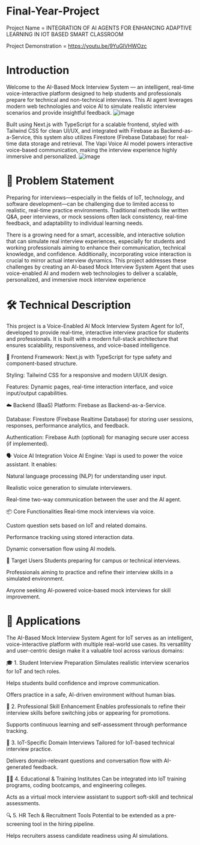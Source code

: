 # Final-Year-Project
Project Name =  INTEGRATION OF AI AGENTS FOR ENHANCING ADAPTIVE LEARNING IN IOT  BASED SMART CLASSROOM

Project Demonstration = https://youtu.be/9YuGlVHWOzc

# Introduction
Welcome to the AI-Based Mock Interview System — an intelligent, real-time voice-interactive platform designed to help students and professionals prepare for technical and non-technical interviews. This AI agent leverages modern web technologies and voice AI to simulate realistic interview scenarios and provide insightful feedback.
![image](https://github.com/user-attachments/assets/fce5817e-b467-4bf2-9963-7e6eca6c8a9b)


Built using Next.js with TypeScript for a scalable frontend, styled with Tailwind CSS for clean UI/UX, and integrated with Firebase as Backend-as-a-Service, this system also utilizes Firestore (Firebase Database) for real-time data storage and retrieval. The Vapi Voice AI model powers interactive voice-based communication, making the interview experience highly immersive and personalized.
![image](https://github.com/user-attachments/assets/db950fe1-13de-4064-a5c7-70eccd94bacd)


# 🧠 Problem Statement
Preparing for interviews—especially in the fields of IoT, technology, and software development—can be challenging due to limited access to realistic, real-time practice environments. Traditional methods like written Q&A, peer interviews, or mock sessions often lack consistency, real-time feedback, and adaptability to individual learning needs.

There is a growing need for a smart, accessible, and interactive solution that can simulate real interview experiences, especially for students and working professionals aiming to enhance their communication, technical knowledge, and confidence. Additionally, incorporating voice interaction is crucial to mirror actual interview dynamics.
This project addresses these challenges by creating an AI-based Mock Interview System Agent that uses voice-enabled AI and modern web technologies to deliver a scalable, personalized, and immersive mock interview experience

# 🛠️ Technical Description
This project is a Voice-Enabled AI Mock Interview System Agent for IoT, developed to provide real-time, interactive interview practice for students and professionals. It is built with a modern full-stack architecture that ensures scalability, responsiveness, and voice-based intelligence.

🔧 Frontend
Framework: Next.js with TypeScript for type safety and component-based structure.

Styling: Tailwind CSS for a responsive and modern UI/UX design.

Features: Dynamic pages, real-time interaction interface, and voice input/output capabilities.

☁️ Backend (BaaS)
Platform: Firebase as Backend-as-a-Service.

Database: Firestore (Firebase Realtime Database) for storing user sessions, responses, performance analytics, and feedback.

Authentication: Firebase Auth (optional) for managing secure user access (if implemented).

🗣️ Voice AI Integration
Voice AI Engine: Vapi is used to power the voice assistant. It enables:

Natural language processing (NLP) for understanding user input.

Realistic voice generation to simulate interviewers.

Real-time two-way communication between the user and the AI agent.

📦 Core Functionalities
Real-time mock interviews via voice.

Custom question sets based on IoT and related domains.

Performance tracking using stored interaction data.

Dynamic conversation flow using AI models.

📱 Target Users
Students preparing for campus or technical interviews.

Professionals aiming to practice and refine their interview skills in a simulated environment.

Anyone seeking AI-powered voice-based mock interviews for skill improvement.

# 🚀 Applications
The AI-Based Mock Interview System Agent for IoT serves as an intelligent, voice-interactive platform with multiple real-world use cases. Its versatility and user-centric design make it a valuable tool across various domains:

🎓 1. Student Interview Preparation
Simulates realistic interview scenarios for IoT and tech roles.

Helps students build confidence and improve communication.

Offers practice in a safe, AI-driven environment without human bias.

💼 2. Professional Skill Enhancement
Enables professionals to refine their interview skills before switching jobs or appearing for promotions.

Supports continuous learning and self-assessment through performance tracking.

📡 3. IoT-Specific Domain Interviews
Tailored for IoT-based technical interview practice.

Delivers domain-relevant questions and conversation flow with AI-generated feedback.

🧑‍🏫 4. Educational & Training Institutes
Can be integrated into IoT training programs, coding bootcamps, and engineering colleges.

Acts as a virtual mock interview assistant to support soft-skill and technical assessments.

🔍 5. HR Tech & Recruitment Tools
Potential to be extended as a pre-screening tool in the hiring pipeline.

Helps recruiters assess candidate readiness using AI simulations.
